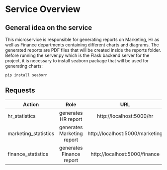 # Service Overview

## General idea on the service
This microservice is responsible for generating reports on Marketing, Hr as well as Finance departments containing different charts and diagrams. The generated reports are PDF files that will be created inside the reports folder. Before running the server.py which is the Flask backend server for the project, it is necessary to install seaborn package that will be used for generating charts:
```
pip install seaborn
```
## Requests

| Action  | Role | URL|Method
| ------------- |:-------------:| :-------------:| ------------- |
| hr_statistics | generates HR report  | http://localhost:5000/hr | GET
| marketing_statistics | generates Marketing report |http://localhost:5000/marketing |GET
| finance_statistics |  generates Finance report |http://localhost:5000/finance | GET

